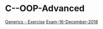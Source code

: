 # C--OOP-Advanced

<a href="https://judge.softuni.bg/Contests/248/Generics-Exercise">Generics - Exercise</a>
<a href="https://judge.softuni.bg/Contests/1393/CSharp-OOP-Advanced-Exam-16-December-2018">Exam-16-December-2018</a>
